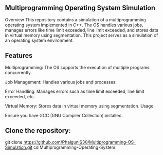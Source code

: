 ## Multiprogramming Operating System Simulation
Overview
This repository contains a simulation of a multiprogramming operating system implemented in C++. The OS handles various jobs, manages errors like time limit exceeded, line limit exceeded, and stores data in virtual memory using segmentation. This project serves as a simulation of an operating system environment.

## Features
Multiprogramming: The OS supports the execution of multiple programs concurrently.

Job Management: Handles various jobs and processes.

Error Handling: Manages errors such as time limit exceeded, line limit exceeded, etc.

Virtual Memory: Stores data in virtual memory using segmentation.
Usage

Ensure you have GCC (GNU Compiler Collection) installed.

## Clone the repository:

git clone https://github.com/PhalguniS30/Multiprogramming-OS-Simulation.git
cd Multiprogramming-Operating-System
